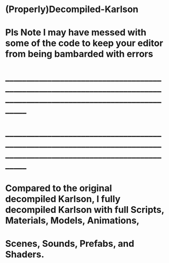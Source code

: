 # (Properly)Decompiled-Karlson
# Pls Note I may have messed with some of the code to keep your editor from being bambarded with errors
# ____________________________________________________________________________________________________________________
# ____________________________________________________________________________________________________________________
# Compared to the original decompiled Karlson, I fully decompiled Karlson with full Scripts, Materials, Models, Animations,
# Scenes, Sounds, Prefabs, and Shaders.

